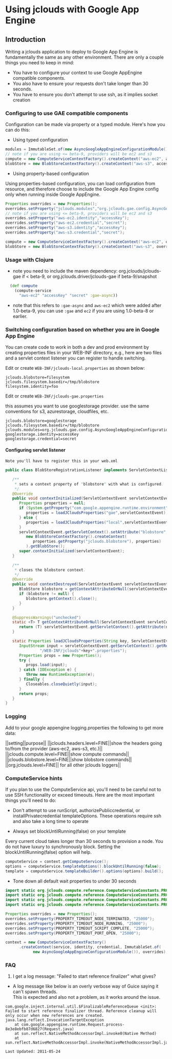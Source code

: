 # Using jclouds with Google App Engine

## Introduction

Writing a jclouds application to deploy to Google App Engine is fundamentally the same as any other environment.
There are only a couple things you need to keep in mind:  

  * You have to configure your context to use Google AppEngine compatible components.
  * You also have to ensure your requests don't take longer than 30 seconds.
  * You have to ensure you don't attempt to use ssh, as it implies socket creation

### Configuring to use GAE compatible components
Configuration can be made via property or a typed module.  Here's how you can do this:

* Using typed configuration

```java	
modules = ImmutableSet.of(new AsyncGoogleAppEngineConfigurationModule());
// note if you are using <= beta-9, providers will be ec2 and s3
compute = new ComputeServiceContextFactory().createContext("aws-ec2", accesskey, secret, modules);
blobStore = new BlobStoreContextFactory().createContext("aws-s3", accesskey, secret, modules);
```

* Using property-based configuration

Using properties-based configuration, you can load configuration from resource, and therefore choose to include the
Google App Engine config only when running inside Google AppEngine.

```java
Properties overrides = new Properties();
overrides.setProperty("jclouds.modules","org.jclouds.gae.config.AsyncGoogleAppEngineConfigurationModule");
// note if you are using <= beta-9, providers will be ec2 and s3
overrides.setProperty("aws-ec2.identity","accessKey");
overrides.setProperty("aws-ec2.credential","secret");
overrides.setProperty("aws-s3.identity","accessKey");
overrides.setProperty("aws-s3.credential","secret");

compute = new ComputeServiceContextFactory().createContext("aws-ec2", overrides);
blobStore = new BlobStoreContextFactory().createContext("aws-s3", overrides);
```

### Usage with Clojure
  * note you need to include the maven dependency: 
	org.jclouds/jclouds-gae if < beta-9, or org.jclouds.driver/jclouds-gae if beta-9/snapshot

```clojure
  (def compute
    (compute-service
      "aws-ec2" "accessKey" "secret" :gae-async))
```

  * note that this refers to `:gae-async` and `aws-ec2` which were added after 1.0-beta-9, 
	you can use `:gae` and `ec2` if you are using 1.0-beta-8 or earlier.

### Switching configuration based on whether you are in Google App Engine

You can create code to work in both a dev and prod environment by creating properties files in 
your WEB-INF directory, e.g., here are two files and a servlet context listener you can register to handle switching.

Edit or create `WEB-INF/jclouds-local.properties` as shown below:

```
jclouds.blobstore=filesystem
jclouds.filesystem.basedir=/tmp/blobstore
filesystem.identity=foo
```

Edit or create `WEB-INF/jclouds-gae.properties` 

this assumes you want to use googlestorage provider.  use the same conventions for s3, azurestorage, cloudfiles, etc.

```
jclouds.blobstore=googlestorage
jclouds.filesystem.basedir=/tmp/blobstore
jclouds.modules=org.jclouds.gae.config.AsyncGoogleAppEngineConfigurationModule
googlestorage.identity=accessKey
googlestorage.credential=secret
```

#### Configuring servlet listener
`Note you'll have to register this in your web.xml`

```java
public class BlobStoreRegistrationListener implements ServletContextListener {

   /**
    * sets a context property of "blobstore" with what is configured.
    */
   @Override
   public void contextInitialized(ServletContextEvent servletContextEvent) {
      Properties properties = null;
      if (System.getProperty("com.google.appengine.runtime.environment") != null){
         properties = loadJCloudsProperties("gae",servletContextEvent);
      } else {
         properties = loadJCloudsProperties("local",servletContextEvent);
      }
      servletContextEvent.getServletContext().setAttribute("blobstore",
         new BlobStoreContextFactory().createContext(
            properties.getProperty("jclouds.blobstore"), properties)
         ).getBlobStore();
      super.contextInitialized(servletContextEvent);
   }

   /**
    * closes the blobstore context.
    */
   @Override
   public void contextDestroyed(ServletContextEvent servletContextEvent) {
      BlobStore blobstore = getContextAttributeOrNull(servletContextEvent, "blobstore");
      if (blobstore != null) {
         blobstore.getContext().close();
      }
   }

   @SuppressWarnings("unchecked")
   static <T> T getContextAttributeOrNull(ServletContextEvent servletContextEvent, String name) {
      return (T) servletContextEvent.getServletContext().getAttribute(name);
   }

   static Properties loadJCloudsProperties(String key, ServletContextEvent servletContextEvent) {
      InputStream input = servletContextEvent.getServletContext().getResourceAsStream(
               "/WEB-INF/jclouds"+key+".properties");
      Properties props = new Properties();
      try {
         props.load(input);
      } catch (IOException e) {
         throw new RuntimeException(e);
      } finally {
         Closeables.closeQuietly(input);
      }
      return props;
   }
}
```

### Logging

Add to your google appengine logging.properties the following to get more data:

<!--
	TODO Table!!!!
-->
||setting||purpose||
||jclouds.headers.level=FINE||show the headers going to/from the provider (aws-ec2, aws-s3, etc.)||
||jclouds.compute.level=FINE||show compute commands||
||jclouds.blobstore.level=FINE||show blobstore commands||
||org.jclouds.level=FINE|| for all other jclouds loggers||

### ComputeService hints

If you plan to use the ComputeService api, you'll need to be careful not to use SSH functionality or 
exceed timeouts.  Here are the most important things you'll need to do:

* Don't attempt to use runScript, authorizePubliccredential, or installPrivatecredential templateOptions. 
	These operations require ssh and also take a long time to operate

* Always set blockUntilRunning(false) on your template

Every current cloud takes longer than 30 seconds to provision a node. 
You do not have luxury to synchronously block.  Setting the blockUntilRunning(false) option will help.

```java
computeService = context.getComputeService();
options = computeService.templateOptions().blockUntilRunning(false);
template = computeService.templateBuilder().options(options).build();
```

* Tone down all default wait properties to under 30 seconds

```java
import static org.jclouds.compute.reference.ComputeServiceConstants.PROPERTY_TIMEOUT_NODE_RUNNING;
import static org.jclouds.compute.reference.ComputeServiceConstants.PROPERTY_TIMEOUT_NODE_TERMINATED;
import static org.jclouds.compute.reference.ComputeServiceConstants.PROPERTY_TIMEOUT_PORT_OPEN;
import static org.jclouds.compute.reference.ComputeServiceConstants.PROPERTY_TIMEOUT_SCRIPT_COMPLETE;

Properties overrides = new Properties();
overrides.setProperty(PROPERTY_TIMEOUT_NODE_TERMINATED, "25000");
overrides.setProperty(PROPERTY_TIMEOUT_NODE_RUNNING, "25000");
overrides.setProperty(PROPERTY_TIMEOUT_SCRIPT_COMPLETE, "25000");
overrides.setProperty(PROPERTY_TIMEOUT_PORT_OPEN, "25000");

context = new ComputeServiceContextFactory()
      .createContext(service, identity, credential, ImmutableSet.of(
            new AsyncGoogleAppEngineConfigurationModule()), overrides);
```

### FAQ
1. I get a log message: "Failed to start reference finalizer" what gives?
 * A log message like below is an overly verbose way of Guice saying it can't spawn threads.  
	This is expected and also not a problem, as it works around the issue.
	
```
com.google.inject.internal.util.$FinalizableReferenceQueue <init>: Failed to start reference finalizer thread. Reference cleanup will only occur when new references are created.
java.lang.reflect.InvocationTargetException
	at com.google.appengine.runtime.Request.process-8e3e8ebfb87d6827(Request.java)
	at sun.reflect.NativeMethodAccessorImpl.invoke0(Native Method)
	at sun.reflect.NativeMethodAccessorImpl.invoke(NativeMethodAccessorImpl.java:57)
```


`Last Updated: 2011-05-24`